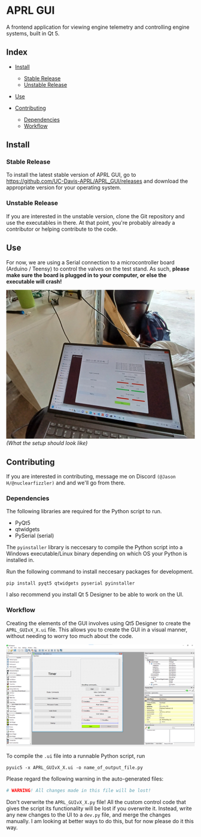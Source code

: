 # APRL GUI 
A frontend application for viewing engine telemetry and controlling engine systems, built in Qt 5.

## Index
* [Install](#install)
    * [Stable Release](#stable-release)
    * [Unstable Release](#unstable-release)

* [Use](#use)

* [Contributing](#contributing)
    * [Dependencies](#dependencies)
    * [Workflow](#workflow)
   


## Install 

### Stable Release
To install the latest stable version of APRL GUI, go to <https://github.com/UC-Davis-APRL/APRL_GUI/releases> and download the appropriate version for your operating system.

### Unstable Release
If you are interested in the unstable version, clone the Git repository and use the executables in there. At that point, you're probably already a contributor or helping contribute to the code.

## Use

For now, we are using a Serial connection to a microcontroller board (Arduino / Teensy) to control the valves on the test stand. As such, **please make sure the board is plugged in to your computer, or else the executable will crash!**

![Laptop running GUI plugged into an Arduino](./img/GUISetup.jpg)
*(What the setup should look like)*


## Contributing
If you are interested in contributing, message me on Discord ```(@Jason H/@nuclearfizzler)``` and and we'll go from there.

### Dependencies
The following libraries are required for the Python script to run.
* PyQt5
* qtwidgets
* PySerial (serial)

The ```pyinstaller``` library is neccesary to compile the Python script into a Windows executable/Linux binary depending on which OS your Python is installed in.

Run the following command to install neccesary packages for development.
```shell
pip install pyqt5 qtwidgets pyserial pyinstaller
``` 
I also recommend you install Qt 5 Designer to be able to work on the UI. 


### Workflow
Creating the elements of the GUI involves using Qt5 Designer to create the ```APRL_GUIvX_X.ui``` file. This allows you to create the GUI in a visual manner, without needing to worry too much about the code.

![Image of the .ui file open in Qt5 Designer](./img/QT_Designer.png)

To compile the ```.ui``` file into a runnable Python script, run
```shell
pyuic5 -x APRL_GUIvX_X.ui -o name_of_output_file.py
```

Please regard the following warning in the auto-generated files:
```python
# WARNING! All changes made in this file will be lost!
```
Don't overwrite the ```APRL_GUIvX_X.py``` file! All the custom control code that gives the script its functionality will be lost if you overwrite it. Instead, write any new changes to the UI to a ```dev.py``` file, and merge the changes manually. I am looking at better ways to do this, but for now please do it this way.

